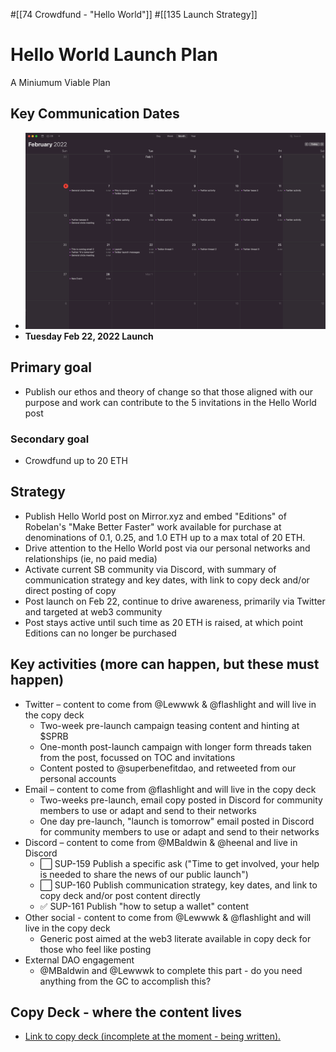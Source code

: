 #[[74 Crowdfund - "Hello World"]] #[[135 Launch Strategy]] 


# Hello World Launch Plan


A Miniumum Viable Plan
## Key Communication Dates
- ![image.png](attachments/1a17cecb-637e-4088-8cd1-d00c886f925d.png)
- **Tuesday Feb 22, 2022 Launch**

## Primary goal
- Publish our ethos and theory of change so that those aligned with our purpose and work can contribute to the 5 invitations in the Hello World post

### Secondary goal
- Crowdfund up to 20 ETH 

## Strategy 
- Publish Hello World post on Mirror.xyz and embed "Editions" of Robelan's "Make Better Faster" work available for purchase at denominations of 0.1, 0.25, and 1.0 ETH up to a max total of 20 ETH.
- Drive attention to the Hello World post via our personal networks and relationships (ie, no paid media)
- Activate current SB community via Discord, with summary of communication strategy and key dates, with link to copy deck and/or direct posting of copy
- Post launch on Feb 22, continue to drive awareness, primarily via Twitter and targeted at web3 community
- Post stays active until such time as 20 ETH is raised, at which point Editions can no longer be purchased

## Key activities (more can happen, but these must happen)
- Twitter – content to come from @Lewwwk & @flashlight and will live in the copy deck
	- Two-week pre-launch campaign teasing content and hinting at $SPRB 
	- One-month post-launch campaign with longer form threads taken from the post, focussed on TOC and invitations
	- Content posted to @superbenefitdao, and retweeted from our personal accounts
- Email – content to come from @flashlight and will live in the copy deck
	- Two-weeks pre-launch, email copy posted in Discord for community members to use or adapt and send to their networks
	- One day pre-launch, "launch is tomorrow" email posted in Discord for community members to use or adapt and send to their networks
- Discord – content to come from @MBaldwin & @heenal and live in Discord
	- ⬜️ SUP-159 Publish a specific ask ("Time to get involved, your help is needed to share the news of our public launch") 
	- ⬜️ SUP-160 Publish communication strategy, key dates, and link to copy deck and/or post content directly 
	- ✅ SUP-161 Publish "how to setup a wallet" content 
- Other social -  content to come from @Lewwwk &  @flashlight  and will live in the copy deck
	- Generic post aimed at the web3 literate available in copy deck for those who feel like posting
- External DAO engagement
	- @MBaldwin and @Lewwwk to complete this part - do you need anything from the GC to accomplish this?

## Copy Deck - where the content lives
- [Link to copy deck (incomplete at the moment - being written).](https://docs.google.com/document/d/1GAFBdpERkm8JQyQgkmCfQU8aj9b-uXo84zrRxnG6xX8/edit?usp=sharing)


